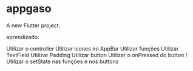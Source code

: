 # appgaso

A new Flutter project.

aprendizado:

Utilizar o controller
Utilizar icones no AppBar
Utilizar funções
Utilizar TextField
Utilizar Padding 
Utilizar button
Utilizar o onPressed do button !
Utilizar o setState nas funções e nos buttons
